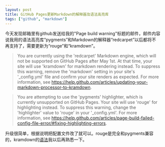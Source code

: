 ```yaml
---
layout: post
title: GitHub Pages更新Markdown的解释器及语法高亮库
tags: ["github", "markdown"]
---
```

今天发现邮箱里有github发送给我的"Page build warning"标题的邮件，邮件内容说我用的语法高亮库“pygments”和Markdown的解释器“redcarpet”以后都将不再支持了，需要更新为“rouge”和“kramdown”。

>You are currently using the 'redcarpet' Markdown engine, which will not be supported on GitHub Pages after May 1st. At that time, your site will use 'kramdown' for markdown rendering instead. To suppress this warning, remove the 'markdown' setting in your site's '_config.yml' file and confirm your site renders as expected. For more information, see https://help.github.com/articles/updating-your-markdown-processor-to-kramdown.

>You are attempting to use the 'pygments' highlighter, which is currently unsupported on GitHub Pages. Your site will use 'rouge' for highlighting instead. To suppress this warning, change the 'highlighter' value to 'rouge' in your '_config.yml'. For more information, see https://help.github.com/articles/page-build-failed-config-file-error/#fixing-highlighting-errors.

升级很简单，根据说明把配置文件改了就可以。rouge是完全和pygments兼容的，kramdown的<a href="http://kramdown.gettalong.org/syntax.html" target="_blank">语法</a>我以后再熟悉一下。


